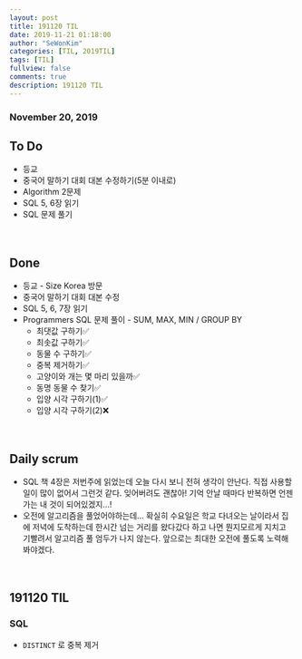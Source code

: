 ```yaml
---
layout: post
title: 191120 TIL 
date: 2019-11-21 01:18:00
author: "SeWonKim"
categories: [TIL, 2019TIL]
tags: [TIL]
fullview: false
comments: true
description: 191120 TIL
---
```


### November 20, 2019

## To Do
- 등교
- 중국어 말하기 대회 대본 수정하기(5분 이내로)
- Algorithm 2문제
- SQL 5, 6장 읽기
- SQL 문제 풀기


　
　
## Done
- 등교 - Size Korea 방문
- 중국어 말하기 대회 대본 수정
- SQL 5, 6, 7장 읽기
- Programmers SQL 문제 풀이 - SUM, MAX, MIN / GROUP BY  
    - 최댓값 구하기✅ 
    - 최솟값 구하기✅ 
    - 동물 수 구하기✅ 
    - 중복 제거하기✅
    - 고양이와 개는 몇 마리 있을까✅
    - 동명 동물 수 찾기✅
    - 입양 시각 구하기(1)✅
    - 입양 시각 구하기(2)❌


　
　
## Daily scrum 
- SQL 책 4장은 저번주에 읽었는데 오늘 다시 보니 전혀 생각이 안난다. 직접 사용할 일이 많이 없어서 그런것 같다. 잊어버려도 괜찮아! 기억 안날 때마다 반복하면 언젠가는 내 것이 되어있겠지...!
- 오전에 알고리즘을 풀었어야하는데... 확실히 수요일은 학교 다녀오는 날이라서 집에 저녁에 도착하는데 한시간 넘는 거리를 왔다갔다 하고 나면 뭔지모르게 지치고 기빨려서 알고리즘 풀 엄두가 나지 않는다. 앞으로는 최대한 오전에 풀도록 노력해봐야겠다.

    

　
　
## 191120 TIL 

### SQL
- `DISTINCT` 로 중복 제거


